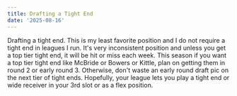 ```yaml
---
title: Drafting a Tight End
date: '2025-08-16'
---
```

Drafting a tight end. This is my least favorite position and I do not require a tight end in leagues I run. It's very inconsistent position and unless you get a top tier tight end, it will be hit or miss each week. This season if you want a top tier tight end like McBride or Bowers or Kittle, plan on getting them in round 2 or early round 3. Otherwise, don't waste an early round draft pic on the next tier of tight ends. Hopefully, your league lets you play a tight end or wide receiver in your 3rd slot or as a flex position.

